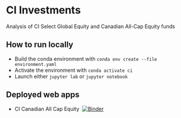 # CI Investments
Analysis of CI Select Global Equity and Canadian All-Cap Equity funds

## How to run locally
- Build the conda environment with `conda env create --file environment.yaml`
- Activate the environment with `conda activate ci`
- Launch either `jupyter lab` or `jupyter notebook`

## Deployed web apps
- CI Canadian All Cap Equity&nbsp;&nbsp;[![Binder](https://mybinder.org/badge_logo.svg)](https://mybinder.org/v2/gh/KatrinaJames/ci/HEAD?urlpath=voila%2Frender%2Fcan_app%2Fcanadian_app.ipynb)